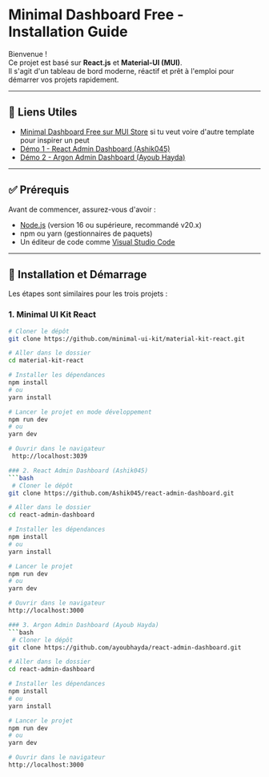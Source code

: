 # Minimal Dashboard Free - Installation Guide

Bienvenue !  
Ce projet est basé sur **React.js** et **Material-UI (MUI)**.  
Il s'agit d'un tableau de bord moderne, réactif et prêt à l'emploi pour démarrer vos projets rapidement.

---

## 🔗 Liens Utiles

- [Minimal Dashboard Free sur MUI Store](https://mui.com/store/items/minimal-dashboard-free/)
  si tu veut voire d'autre template pour inspirer un peut 
- [Démo 1 - React Admin Dashboard (Ashik045)](https://react-admin-dashboard-virid.vercel.app/)
- [Démo 2 - Argon Admin Dashboard (Ayoub Hayda)](https://argon-admin-dashboard.web.app/)

---

## ✅ Prérequis

Avant de commencer, assurez-vous d'avoir :

- [Node.js](https://nodejs.org/) (version 16 ou supérieure, recommandé v20.x)
- npm ou yarn (gestionnaires de paquets)
- Un éditeur de code comme [Visual Studio Code](https://code.visualstudio.com/)

---

## 🚀 Installation et Démarrage

Les étapes sont similaires pour les trois projets :

### 1. Minimal UI Kit React

```bash
# Cloner le dépôt
git clone https://github.com/minimal-ui-kit/material-kit-react.git

# Aller dans le dossier
cd material-kit-react

# Installer les dépendances
npm install
# ou
yarn install

# Lancer le projet en mode développement
npm run dev
# ou
yarn dev

# Ouvrir dans le navigateur
 http://localhost:3039

### 2. React Admin Dashboard (Ashik045)
```bash
 # Cloner le dépôt
git clone https://github.com/Ashik045/react-admin-dashboard.git

# Aller dans le dossier
cd react-admin-dashboard

# Installer les dépendances
npm install
# ou
yarn install

# Lancer le projet
npm run dev
# ou
yarn dev

# Ouvrir dans le navigateur
http://localhost:3000

### 3. Argon Admin Dashboard (Ayoub Hayda)
```bash
 # Cloner le dépôt
git clone https://github.com/ayoubhayda/react-admin-dashboard.git

# Aller dans le dossier
cd react-admin-dashboard

# Installer les dépendances
npm install
# ou
yarn install

# Lancer le projet
npm run dev
# ou
yarn dev

# Ouvrir dans le navigateur
http://localhost:3000




